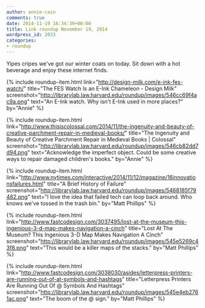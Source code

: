 ```yaml
---
author: annie-cain
comments: true
date: 2014-11-19 16:34:39+00:00
title: Link roundup November 19, 2014
wordpress_id: 2033
categories:
- roundup
---
```


Yipes cripes we've got our winter coats on today. Sit down with a hot beverage and enjoy these internet finds.

{% include roundup-item.html
  link="http://design-milk.com/e-ink-fes-watch/"
  title="The FES Watch Is an E-Ink Chameleon - Design Milk"
  screenshot="http://librarylab.law.harvard.edu/roundup/images/546cc69f4ac9a.png"
  text="An E-Ink watch. Why isn't E-Ink used in more places?"
  by="Annie"
%}

{% include roundup-item.html
  link="http://www.thisiscolossal.com/2014/11/the-ingenuity-and-beauty-of-creative-parchment-repair-in-medieval-books/"
  title="The Ingenuity and Beauty of Creative Parchment Repair in Medieval Books | Colossal"
  screenshot="http://librarylab.law.harvard.edu/roundup/images/546cb82dd7d94.png"
  text="Acknowledge the imperfect object. Could be some creative ways to repair damaged children's books."
  by="Annie"
%}

{% include roundup-item.html
  link="http://www.nytimes.com/interactive/2014/11/12/magazine/16innovationsfailures.html"
  title="A Brief History of Failure"
  screenshot="http://librarylab.law.harvard.edu/roundup/images/5468185f79482.png"
  text="I love the idea that failed tech can loop back around. Who knows we've tossed in the trash bin."
  by="Matt Phillips"
%}

{% include roundup-item.html
  link="http://www.fastcodesign.com/3037495/lost-at-the-museum-this-ingenious-3-d-map-makes-navigation-a-cinch"
  title="Lost At The Museum? This Ingenious 3-D Map Makes Navigation A Cinch"
  screenshot="http://librarylab.law.harvard.edu/roundup/images/545e5269c43f8.png"
  text="This would be a killer maps of the stacks."
  by="Matt Phillips"
%}

{% include roundup-item.html
  link="http://www.fastcodesign.com/3038030/asides/letterpress-printers-are-running-out-of-at-symbols-and-hashtags"
  title="Letterpress Printers Are Running Out Of @ Symbols And Hashtags"
  screenshot="http://librarylab.law.harvard.edu/roundup/images/545e4eb2761ac.png"
  text="The boom of the @ sign."
  by="Matt Phillips"
%}

